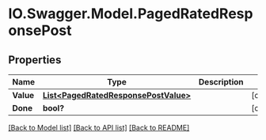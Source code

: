 # IO.Swagger.Model.PagedRatedResponsePost
## Properties

Name | Type | Description | Notes
------------ | ------------- | ------------- | -------------
**Value** | [**List&lt;PagedRatedResponsePostValue&gt;**](PagedRatedResponsePostValue.md) |  | [optional] 
**Done** | **bool?** |  | [optional] 

[[Back to Model list]](../README.md#documentation-for-models) [[Back to API list]](../README.md#documentation-for-api-endpoints) [[Back to README]](../README.md)

